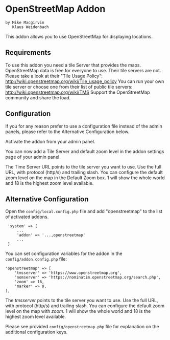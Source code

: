 OpenStreetMap Addon
===

	by Mike Macgirvin
	   Klaus Weidenbach

This addon allows you to use OpenStreetMap for displaying locations.

## Requirements

To use this addon you need a tile Server that provides the maps.
OpenStreetMap data is free for everyone to use. Their tile servers are not.
Please take a look at their "Tile Usage Policy":
http://wiki.openstreetmap.org/wiki/Tile_usage_policy
You can run your own tile server or choose one from their list of public
tile servers: http://wiki.openstreetmap.org/wiki/TMS
Support the OpenStreetMap community and share the load.

## Configuration

If you for any reason prefer to use a configuration file instead
of the admin panels, please refer to the Alternative Configuration below.

Activate the addon from your admin panel.

You can now add a Tile Server and default zoom level in the addon settings
page of your admin panel.

The Time Server URL points to the tile server you want to use. Use the full URL,
with protocol (http/s) and trailing slash. You can configure the default zoom
level on the map in the Default Zoom box.  1 will show the whole world and 18 is the highest
zoom level available.


## Alternative Configuration

Open the `config/local.config.php` file and add "openstreetmap" to the list of activated addons.

     'system' => [
         ...
         'addon' => '...,openstreetmap'
         ...
     ]

You can set configuration variables for the addon in the `config/addon.config.php` file:

	'openstreetmap' => [
		'tmsserver' => 'https://www.openstreetmap.org',
		'nomserver' => 'https://nominatim.openstreetmap.org/search.php',
		'zoom' => 16,
		'marker' => 0,
	],

The *tmsserver* points to the tile server you want to use. Use the full URL,
with protocol (http/s) and trailing slash. You can configure the default zoom
level on the map with *zoom*. 1 will show the whole world and 18 is the highest
zoom level available.

Please see provided `config/openstreetmap.php` file for explanation on the additional configuration keys.